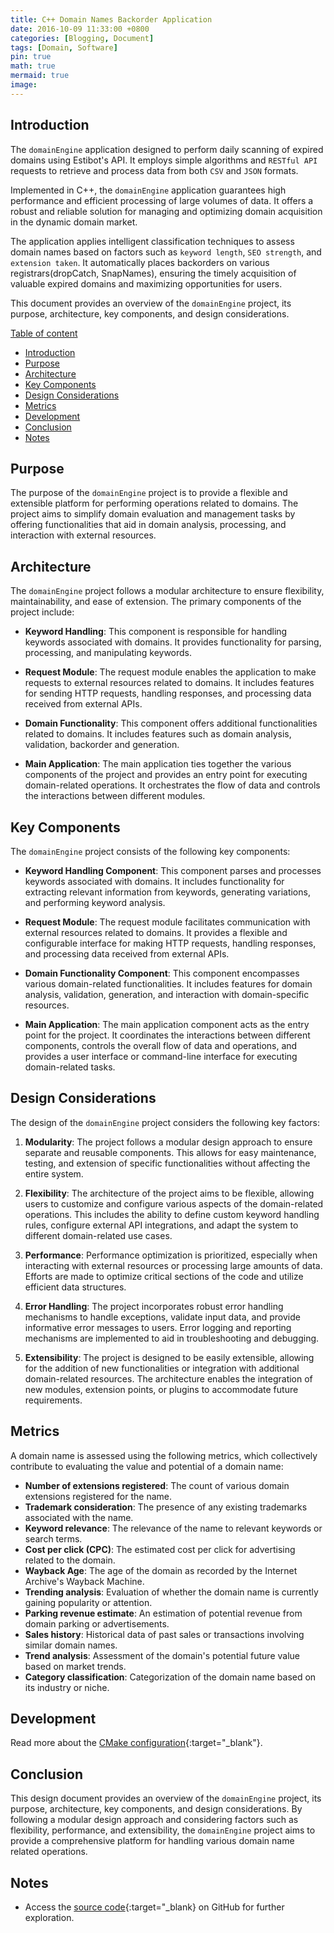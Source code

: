 ```yaml
---
title: C++ Domain Names Backorder Application 
date: 2016-10-09 11:33:00 +0800
categories: [Blogging, Document]
tags: [Domain, Software]
pin: true
math: true
mermaid: true
image: 
---
```


## Introduction

The `domainEngine` application designed to perform daily scanning of expired domains using Estibot's API. It employs simple algorithms and `RESTful API` requests to retrieve and process data from both `CSV` and `JSON` formats.

Implemented in C++, the `domainEngine` application guarantees high performance and efficient processing of large volumes of data. It offers a robust and reliable solution for managing and optimizing domain acquisition in the dynamic domain market.

The application applies intelligent classification techniques to assess domain names based on factors such as `keyword length`, `SEO strength`, and `extension taken`. It automatically places backorders on various registrars(dropCatch, SnapNames), ensuring the timely acquisition of valuable expired domains and maximizing opportunities for users.

This document provides an overview of the `domainEngine` project, its purpose, architecture, key components, and design considerations.

<ins>Table of content</ins>

- [Introduction](#introduction)
- [Purpose](#purpose)
- [Architecture](#architecture)
- [Key Components](#key-components)
- [Design Considerations](#design-considerations)
- [Metrics](#metrics)
- [Development](#development)
- [Conclusion](#conclusion)
- [Notes](#notes)

## Purpose

The purpose of the `domainEngine` project is to provide a flexible and extensible platform for performing operations related to domains. The project aims to simplify domain evaluation and management tasks by offering functionalities that aid in domain analysis, processing, and interaction with external resources.

## Architecture

The `domainEngine` project follows a modular architecture to ensure flexibility, maintainability, and ease of extension. The primary components of the project include:

- **Keyword Handling**: This component is responsible for handling keywords associated with domains. It provides functionality for parsing, processing, and manipulating keywords.

- **Request Module**: The request module enables the application to make requests to external resources related to domains. It includes features for sending HTTP requests, handling responses, and processing data received from external APIs.

- **Domain Functionality**: This component offers additional functionalities related to domains. It includes features such as domain analysis, validation, backorder and generation.

- **Main Application**: The main application ties together the various components of the project and provides an entry point for executing domain-related operations. It orchestrates the flow of data and controls the interactions between different modules.

## Key Components

The `domainEngine` project consists of the following key components:

- **Keyword Handling Component**: This component parses and processes keywords associated with domains. It includes functionality for extracting relevant information from keywords, generating variations, and performing keyword analysis.

- **Request Module**: The request module facilitates communication with external resources related to domains. It provides a flexible and configurable interface for making HTTP requests, handling responses, and processing data received from external APIs.

- **Domain Functionality Component**: This component encompasses various domain-related functionalities. It includes features for domain analysis, validation, generation, and interaction with domain-specific resources.

- **Main Application**: The main application component acts as the entry point for the project. It coordinates the interactions between different components, controls the overall flow of data and operations, and provides a user interface or command-line interface for executing domain-related tasks.

## Design Considerations

The design of the `domainEngine` project considers the following key factors:

1. **Modularity**: The project follows a modular design approach to ensure separate and reusable components. This allows for easy maintenance, testing, and extension of specific functionalities without affecting the entire system.

2. **Flexibility**: The architecture of the project aims to be flexible, allowing users to customize and configure various aspects of the domain-related operations. This includes the ability to define custom keyword handling rules, configure external API integrations, and adapt the system to different domain-related use cases.

3. **Performance**: Performance optimization is prioritized, especially when interacting with external resources or processing large amounts of data. Efforts are made to optimize critical sections of the code and utilize efficient data structures.

4. **Error Handling**: The project incorporates robust error handling mechanisms to handle exceptions, validate input data, and provide informative error messages to users. Error logging and reporting mechanisms are implemented to aid in troubleshooting and debugging.

5. **Extensibility**: The project is designed to be easily extensible, allowing for the addition of new functionalities or integration with additional domain-related resources. The architecture enables the integration of new modules, extension points, or plugins to accommodate future requirements.

## Metrics

A domain name is assessed using the following metrics, which collectively contribute to evaluating the value and potential of a domain name:

- **Number of extensions registered**: The count of various domain extensions registered for the name.
- **Trademark consideration**: The presence of any existing trademarks associated with the name.
- **Keyword relevance**: The relevance of the name to relevant keywords or search terms.
- **Cost per click (CPC)**: The estimated cost per click for advertising related to the domain.
- **Wayback Age**: The age of the domain as recorded by the Internet Archive's Wayback Machine.
- **Trending analysis**: Evaluation of whether the domain name is currently gaining popularity or attention.
- **Parking revenue estimate**: An estimation of potential revenue from domain parking or advertisements.
- **Sales history**: Historical data of past sales or transactions involving similar domain names.
- **Trend analysis**: Assessment of the domain's potential future value based on market trends.
- **Category classification**: Categorization of the domain name based on its industry or niche.

## Development

Read more about the [CMake configuration](https://dede.dev/posts/DomainEngine-CMake-Configuration/){:target="_blank"}.

## Conclusion

This design document provides an overview of the `domainEngine` project, its purpose, architecture, key components, and design considerations. By following a modular design approach and considering factors such as flexibility, performance, and extensibility, the `domainEngine` project aims to provide a comprehensive platform for handling various domain name related operations.

## Notes

- Access the [source code](https://github.com/wilfrantz/DomainEngine){:target="_blank} on GitHub for further exploration.
